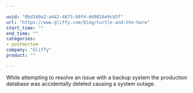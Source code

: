 ```yaml
---

uuid: "0bd160a2-a442-4873-b9f4-dd9816e9cb5f"
url: "https://www.gliffy.com/blog/turtle-and-the-hare"
start_time: ""
end_time: ""
categories:
- postmortem
company: "Gliffy"
product: ""

---
```


While attempting to resolve an issue with a backup system the production database was accidentally deleted causing a system outage.
